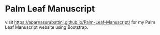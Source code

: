 # Palm Leaf Manuscript

visit https://aparnasurabattini.github.io/Palm-Leaf-Manuscript/ for my Palm Leaf Manuscript website using Bootstrap.
